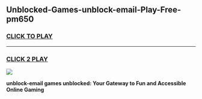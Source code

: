 
## Unblocked-Games-unblock-email-Play-Free-pm650
<h3>
<a href="https://premium76.site?title=unblock-email&ref=10A">CLICK TO PLAY</a></h3>
<hr>

<h3>
<a href="https://premium76.site?title=unblock-email&ref=10A">CLICK 2 PLAY</a>
  
</h3>

<a href="https://premium76.site?title=unblock-email&ref=10A"><img src="https://clearcache.store/games.png"></a>


**unblock-email games unblocked: Your Gateway to Fun and Accessible Online Gaming**
